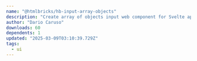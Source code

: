 ```yaml
---
name: "@htmlbricks/hb-input-array-objects"
description: "Create array of objects input web component for Svelte apps."
author: "Dario Caruso"
downloads: 60
dependents: 1
updated: "2025-03-09T03:10:39.729Z"
tags: 
  - ui
---
```

